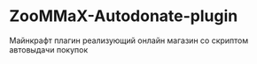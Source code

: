# ZooMMaX-Autodonate-plugin
Майнкрафт плагин реализующий онлайн магазин со скриптом автовыдачи покупок
